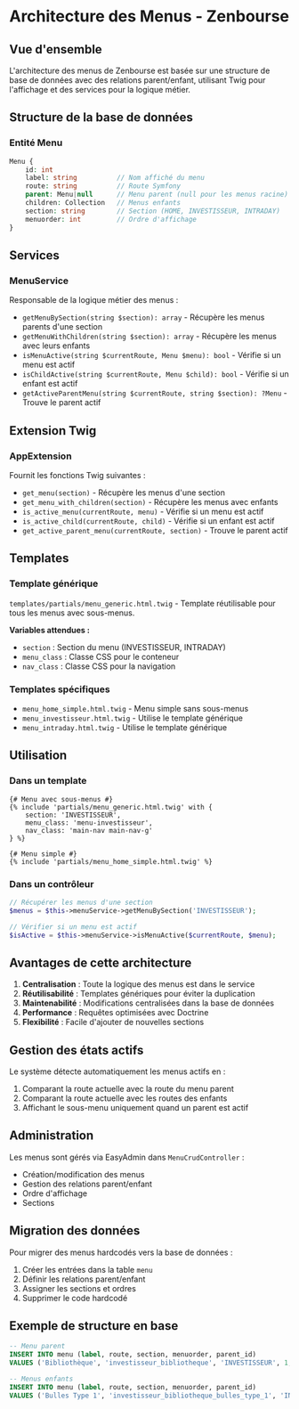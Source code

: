 # Architecture des Menus - Zenbourse

## Vue d'ensemble

L'architecture des menus de Zenbourse est basée sur une structure de base de données avec des relations parent/enfant, utilisant Twig pour l'affichage et des services pour la logique métier.

## Structure de la base de données

### Entité Menu

```php
Menu {
    id: int
    label: string          // Nom affiché du menu
    route: string          // Route Symfony
    parent: Menu|null      // Menu parent (null pour les menus racine)
    children: Collection   // Menus enfants
    section: string        // Section (HOME, INVESTISSEUR, INTRADAY)
    menuorder: int         // Ordre d'affichage
}
```

## Services

### MenuService

Responsable de la logique métier des menus :

- `getMenuBySection(string $section): array` - Récupère les menus parents d'une section
- `getMenuWithChildren(string $section): array` - Récupère les menus avec leurs enfants
- `isMenuActive(string $currentRoute, Menu $menu): bool` - Vérifie si un menu est actif
- `isChildActive(string $currentRoute, Menu $child): bool` - Vérifie si un enfant est actif
- `getActiveParentMenu(string $currentRoute, string $section): ?Menu` - Trouve le parent actif

## Extension Twig

### AppExtension

Fournit les fonctions Twig suivantes :

- `get_menu(section)` - Récupère les menus d'une section
- `get_menu_with_children(section)` - Récupère les menus avec enfants
- `is_active_menu(currentRoute, menu)` - Vérifie si un menu est actif
- `is_active_child(currentRoute, child)` - Vérifie si un enfant est actif
- `get_active_parent_menu(currentRoute, section)` - Trouve le parent actif

## Templates

### Template générique

`templates/partials/menu_generic.html.twig` - Template réutilisable pour tous les menus avec sous-menus.

**Variables attendues :**

- `section` : Section du menu (INVESTISSEUR, INTRADAY)
- `menu_class` : Classe CSS pour le conteneur
- `nav_class` : Classe CSS pour la navigation

### Templates spécifiques

- `menu_home_simple.html.twig` - Menu simple sans sous-menus
- `menu_investisseur.html.twig` - Utilise le template générique
- `menu_intraday.html.twig` - Utilise le template générique

## Utilisation

### Dans un template

```twig
{# Menu avec sous-menus #}
{% include 'partials/menu_generic.html.twig' with {
    section: 'INVESTISSEUR',
    menu_class: 'menu-investisseur',
    nav_class: 'main-nav main-nav-g'
} %}

{# Menu simple #}
{% include 'partials/menu_home_simple.html.twig' %}
```

### Dans un contrôleur

```php
// Récupérer les menus d'une section
$menus = $this->menuService->getMenuBySection('INVESTISSEUR');

// Vérifier si un menu est actif
$isActive = $this->menuService->isMenuActive($currentRoute, $menu);
```

## Avantages de cette architecture

1. **Centralisation** : Toute la logique des menus est dans le service
2. **Réutilisabilité** : Templates génériques pour éviter la duplication
3. **Maintenabilité** : Modifications centralisées dans la base de données
4. **Performance** : Requêtes optimisées avec Doctrine
5. **Flexibilité** : Facile d'ajouter de nouvelles sections

## Gestion des états actifs

Le système détecte automatiquement les menus actifs en :

1. Comparant la route actuelle avec la route du menu parent
2. Comparant la route actuelle avec les routes des enfants
3. Affichant le sous-menu uniquement quand un parent est actif

## Administration

Les menus sont gérés via EasyAdmin dans `MenuCrudController` :

- Création/modification des menus
- Gestion des relations parent/enfant
- Ordre d'affichage
- Sections

## Migration des données

Pour migrer des menus hardcodés vers la base de données :

1. Créer les entrées dans la table `menu`
2. Définir les relations parent/enfant
3. Assigner les sections et ordres
4. Supprimer le code hardcodé

## Exemple de structure en base

```sql
-- Menu parent
INSERT INTO menu (label, route, section, menuorder, parent_id)
VALUES ('Bibliothèque', 'investisseur_bibliotheque', 'INVESTISSEUR', 1, NULL);

-- Menus enfants
INSERT INTO menu (label, route, section, menuorder, parent_id)
VALUES ('Bulles Type 1', 'investisseur_bibliotheque_bulles_type_1', 'INVESTISSEUR', 1, 1);
```
